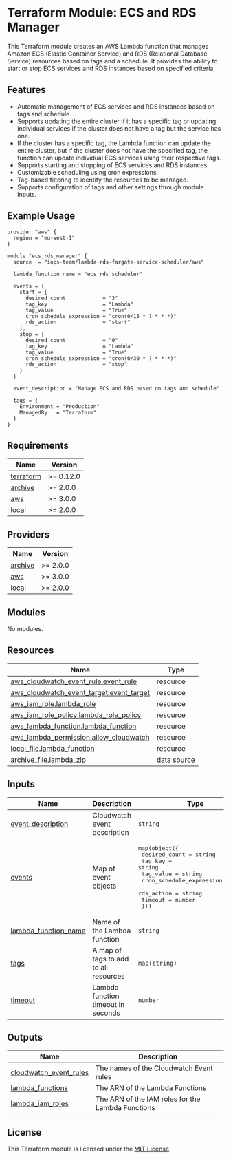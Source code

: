 # Terraform Module: ECS and RDS Manager

This Terraform module creates an AWS Lambda function that manages Amazon ECS (Elastic Container Service) and RDS (Relational Database Service) resources based on tags and a schedule. It provides the ability to start or stop ECS services and RDS instances based on specified criteria.

## Features

- Automatic management of ECS services and RDS instances based on tags and schedule.
- Supports updating the entire cluster if it has a specific tag or updating individual services if the cluster does not have a tag but the service has one.
- If the cluster has a specific tag, the Lambda function can update the entire cluster, but if the cluster does not have the specified tag, the function can update individual ECS services using their respective tags.
- Supports starting and stopping of ECS services and RDS instances.
- Customizable scheduling using cron expressions.
- Tag-based filtering to identify the resources to be managed.
- Supports configuration of tags and other settings through module inputs.

## Example Usage

```hcl
provider "aws" {
  region = "eu-west-1"
}

module "ecs_rds_manager" {
  source  = "iops-team/lambda-rds-fargate-service-scheduler/aws"

  lambda_function_name = "ecs_rds_scheduler"

  events = {
    start = {
      desired_count            = "3"
      tag_key                  = "Lambda"
      tag_value                = "True"
      cron_schedule_expression = "cron(0/15 * ? * * *)"
      rds_action               = "start"
    },
    stop = {
      desired_count            = "0"
      tag_key                  = "Lambda"
      tag_value                = "True"
      cron_schedule_expression = "cron(0/30 * ? * * *)"
      rds_action               = "stop"
    }
  }

  event_description = "Manage ECS and RDS based on tags and schedule"

  tags = {
    Environment = "Production"
    ManagedBy   = "Terraform"
  }
}
```

## Requirements

| Name | Version |
|------|---------|
| <a name="requirement_terraform"></a> [terraform](#requirement\_terraform) | >= 0.12.0 |
| <a name="requirement_archive"></a> [archive](#requirement\_archive) | >= 2.0.0 |
| <a name="requirement_aws"></a> [aws](#requirement\_aws) | >= 3.0.0 |
| <a name="requirement_local"></a> [local](#requirement\_local) | >= 2.0.0 |

## Providers

| Name | Version |
|------|---------|
| <a name="provider_archive"></a> [archive](#provider\_archive) | >= 2.0.0 |
| <a name="provider_aws"></a> [aws](#provider\_aws) | >= 3.0.0 |
| <a name="provider_local"></a> [local](#provider\_local) | >= 2.0.0 |

## Modules

No modules.

## Resources

| Name | Type |
|------|------|
| [aws_cloudwatch_event_rule.event_rule](https://registry.terraform.io/providers/hashicorp/aws/latest/docs/resources/cloudwatch_event_rule) | resource |
| [aws_cloudwatch_event_target.event_target](https://registry.terraform.io/providers/hashicorp/aws/latest/docs/resources/cloudwatch_event_target) | resource |
| [aws_iam_role.lambda_role](https://registry.terraform.io/providers/hashicorp/aws/latest/docs/resources/iam_role) | resource |
| [aws_iam_role_policy.lambda_role_policy](https://registry.terraform.io/providers/hashicorp/aws/latest/docs/resources/iam_role_policy) | resource |
| [aws_lambda_function.lambda_function](https://registry.terraform.io/providers/hashicorp/aws/latest/docs/resources/lambda_function) | resource |
| [aws_lambda_permission.allow_cloudwatch](https://registry.terraform.io/providers/hashicorp/aws/latest/docs/resources/lambda_permission) | resource |
| [local_file.lambda_function](https://registry.terraform.io/providers/hashicorp/local/latest/docs/resources/file) | resource |
| [archive_file.lambda_zip](https://registry.terraform.io/providers/hashicorp/archive/latest/docs/data-sources/file) | data source |

## Inputs

| Name | Description | Type | Default | Required |
|------|-------------|------|---------|:--------:|
| <a name="input_event_description"></a> [event\_description](#input\_event\_description) | Cloudwatch event description | `string` | `null` | no |
| <a name="input_events"></a> [events](#input\_events) | Map of event objects | <pre>map(object({<br>    desired_count            = string<br>    tag_key                  = string<br>    tag_value                = string<br>    cron_schedule_expression = string<br>    rds_action               = string<br>    timeout                  = number<br>  }))</pre> | `{}` | yes |
| <a name="input_lambda_function_name"></a> [lambda\_function\_name](#input\_lambda\_function\_name) | Name of the Lambda function | `string` | n/a | yes |
| <a name="input_tags"></a> [tags](#input\_tags) | A map of tags to add to all resources | `map(string)` | `{}` | no |
| <a name="input_timeout"></a> [timeout](#input\_timeout) | Lambda function timeout in seconds | `number` | `60` | no |

## Outputs

| Name | Description |
|------|-------------|
| <a name="output_cloudwatch_event_rules"></a> [cloudwatch\_event\_rules](#output\_cloudwatch\_event\_rules) | The names of the Cloudwatch Event rules |
| <a name="output_lambda_functions"></a> [lambda\_functions](#output\_lambda\_functions) | The ARN of the Lambda Functions |
| <a name="output_lambda_iam_roles"></a> [lambda\_iam\_roles](#output\_lambda\_iam\_roles) | The ARN of the IAM roles for the Lambda Functions |

## License

This Terraform module is licensed under the [MIT License](https://opensource.org/licenses/MIT).